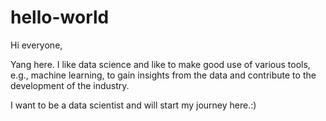 # hello-world

Hi everyone,

Yang here. I like data science and like to make good use of various tools, e.g., machine learning, to gain insights from the data and contribute to the development of the industry.

I want to be a data scientist and will start my journey here.:)
